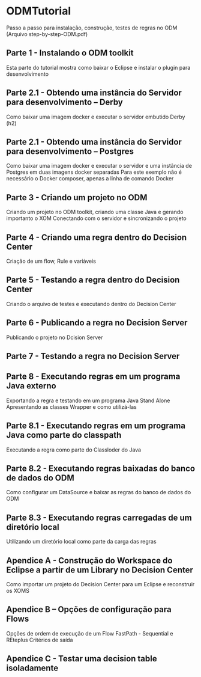 # ODMTutorial
Passo a passo para instalação, construção, testes de regras no ODM (Arquivo step-by-step-ODM.pdf)


## Parte 1 - Instalando o ODM toolkit 
Esta parte do tutorial mostra como baixar o Eclipse e instalar o plugin para desenvolvimento


## Parte 2.1 - Obtendo uma instância do Servidor para desenvolvimento – Derby 
Como baixar uma imagem docker e executar o servidor embutido Derby (h2) 

## Parte 2.1 - Obtendo uma instância do Servidor para desenvolvimento – Postgres
Como baixar uma imagem docker e executar o servidor e uma instância de Postgres em duas imagens docker separadas
Para este exemplo não é necessário o Docker composer, apenas a linha de comando Docker 

## Parte 3  - Criando um projeto no ODM 
Criando um projeto no ODM toolkit, criando uma classe Java e gerando importanto o XOM
Conectando com o servidor e sincronizando o projeto 

## Parte 4  - Criando uma regra dentro do Decision Center  
Criação de um flow, Rule e variáveis 

## Parte 5 - Testando a regra dentro do Decision Center
Criando o arquivo de testes e executando dentro do Decision Center 

## Parte 6 - Publicando a regra no Decision Server
Publicando o projeto no Dcision Server 

## Parte 7 - Testando a regra no Decision Server 

## Parte 8 - Executando regras em um programa Java externo
Exportando a regra e testando em um programa Java Stand Alone
Apresentando as classes Wrapper e como utilizá-las 

## Parte 8.1 - Executando regras em um programa Java como parte do classpath
Executando a regra como parte do Classloder do Java 

## Parte 8.2 - Executando regras baixadas do banco de dados do ODM 
Como configurar um DataSource e baixar as regras do banco de dados do ODM 

## Parte 8.3 - Executando regras carregadas de um diretório local
Utilizando um diretório local como parte da carga das regras 


## Apendice A - Construção do Workspace do Eclipse a partir de um Library no Decision Center
Como importar um projeto do Decision Center para um Eclipse e reconstruir os XOMS

## Apendice B – Opções de configuração para Flows
Opções de ordem de execução de um Flow
FastPath - Sequential e REteplus
Critérios de saída 

## Apendice C - Testar uma decision table isoladamente


